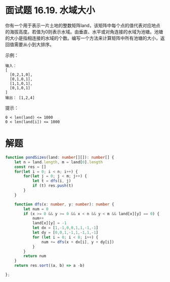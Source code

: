 # 面试题 16.19. 水域大小

你有一个用于表示一片土地的整数矩阵land，该矩阵中每个点的值代表对应地点的海拔高度。若值为0则表示水域。由垂直、水平或对角连接的水域为池塘。池塘的大小是指相连接的水域的个数。编写一个方法来计算矩阵中所有池塘的大小，返回值需要从小到大排序。

示例：
```
输入：
[
  [0,2,1,0],
  [0,1,0,1],
  [1,1,0,1],
  [0,1,0,1]
]
输出： [1,2,4]
```
提示：
```
0 < len(land) <= 1000
0 < len(land[i]) <= 1000
```

# 解题
```ts
function pondSizes(land: number[][]): number[] {
    let n = land.length, m = land[0].length
    const res = []
    for(let i = 0; i < n; i++) {
        for(let j = 0; j < m; j++) {
            let t = dfs(i, j)
            if (t) res.push(t)
        }
    }

    function dfs(x: number, y: number): number {
        let num = 0
        if (x >= 0 && y >= 0 && x < n && y < m && land[x][y] == 0) {
            num++
            land[x][y] = -1
            let dx = [1,-1,0,0,1,1,-1,-1]
            let dy = [0,0,1,-1,1,-1,1,-1]
            for (let i = 0; i < 8; i++) {
                num += dfs(x + dx[i], y + dy[i])
            }
        }
        return num
    }
    return res.sort((a, b) => a -b)

};
```